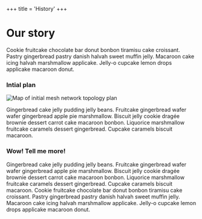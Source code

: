 +++
title = 'History'
+++

# Our story
Cookie fruitcake chocolate bar donut bonbon tiramisu cake croissant.
Pastry gingerbread pastry danish halvah sweet muffin jelly. Macaroon cake
icing halvah marshmallow applicake. Jelly-o cupcake lemon drops applicake
macaroon donut.

### Intial plan
![Map of initial mesh network topology plan](/img/initial-mesh-network-topology.jpg)

Gingerbread cake jelly pudding jelly beans. Fruitcake gingerbread wafer
wafer gingerbread apple pie marshmallow. Biscuit jelly cookie dragée
brownie dessert carrot cake macaroon bonbon. Liquorice marshmallow
fruitcake caramels dessert gingerbread. Cupcake caramels biscuit macaroon.
### Wow! Tell me more!
Gingerbread cake jelly pudding jelly beans. Fruitcake gingerbread wafer
wafer gingerbread apple pie marshmallow. Biscuit jelly cookie dragée
brownie dessert carrot cake macaroon bonbon. Liquorice marshmallow
fruitcake caramels dessert gingerbread. Cupcake caramels biscuit macaroon.
Cookie fruitcake chocolate bar donut bonbon tiramisu cake croissant.
Pastry gingerbread pastry danish halvah sweet muffin jelly. Macaroon cake
icing halvah marshmallow applicake. Jelly-o cupcake lemon drops applicake
macaroon donut.
